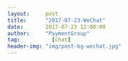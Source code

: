 ```yaml
---
layout:     post 
title:      "2017-07-23-WeChat"
date:       2017-07-23 12:00:00
author:     "PaymentGroup"
tag:		  [chat]
header-img: "img/post-bg-wechat.jpg"
---
```

